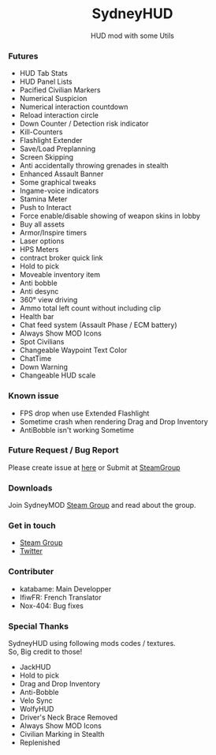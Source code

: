 <h1 align="center">SydneyHUD</h1>
<p align="center">HUD mod with some Utils</p>

### Futures
* HUD Tab Stats
* HUD Panel Lists
* Pacified Civilian Markers
* Numerical Suspicion
* Numerical interaction countdown
* Reload interaction circle
* Down Counter / Detection risk indicator
* Kill-Counters
* Flashlight Extender
* Save/Load Preplanning
* Screen Skipping
* Anti accidentally throwing grenades in stealth
* Enhanced Assault Banner
* Some graphical tweaks
* Ingame-voice indicators
* Stamina Meter
* Push to Interact
* Force enable/disable showing of weapon skins in lobby
* Buy all assets
* Armor/Inspire timers
* Laser options
* HPS Meters
* contract broker quick link
* Hold to pick
* Moveable inventory item
* Anti bobble
* Anti desync
* 360° view driving
* Ammo total left count without including clip
* Health bar
* Chat feed system (Assault Phase / ECM battery)
* Always Show MOD Icons
* Spot Civilians
* Changeable Waypoint Text Color
* ChatTime
* Down Warning
* Changeable HUD scale

### Known issue
* FPS drop when use Extended Flashlight
* Sometime crash when rendering Drag and Drop Inventory
* AntiBobble isn't working Sometime

### Future Request / Bug Report
Please create issue at [here](https://github.com/SydneyMOD/SydneyHUD/issues) or Submit at [SteamGroup](https://steamcommunity.com/groups/SydneyMOD/discussions/2/152390648090747618/)

### Downloads
Join SydneyMOD [Steam Group](https://steamcommunity.com/groups/SydneyMOD) and read about the group.

### Get in touch
* [Steam Group](https://steamcommunity.com/groups/SydneyMOD)
* [Twitter](https://twitter.com/SydneyMOD)

### Contributer
* katabame: Main Developper
* IfiwFR: French Translator
* Nox-404: Bug fixes

### Special Thanks
SydneyHUD using following mods codes / textures.  
So, Big credit to those!

* JackHUD
* Hold to pick
* Drag and Drop Inventory
* Anti-Bobble
* Velo Sync
* WolfyHUD
* Driver's Neck Brace Removed
* Always Show MOD Icons
* Civilian Marking in Stealth
* Replenished